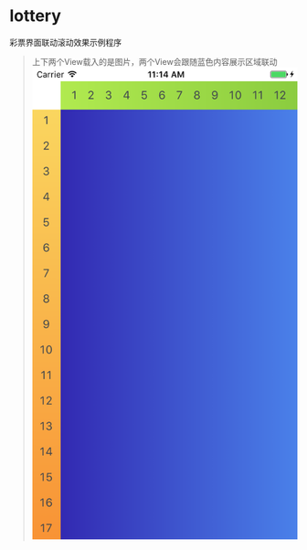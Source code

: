 # lottery
彩票界面联动滚动效果示例程序
> 上下两个View载入的是图片，两个View会跟随蓝色内容展示区域联动
![image](https://github.com/Zane6w/lottery/blob/master/Simulator%20Screen%20Shot%202016%E5%B9%B410%E6%9C%8818%E6%97%A5%2011.14.28.png)
